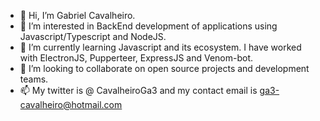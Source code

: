 - 👋 Hi, I’m Gabriel Cavalheiro.
- 👀 I’m interested in BackEnd development of applications using Javascript/Typescript and NodeJS.
- 🌱 I’m currently learning Javascript and its ecosystem. I have worked with ElectronJS, Pupperteer, ExpressJS and Venom-bot.
- 💞️ I’m looking to collaborate on open source projects and development teams.
- 📫 My twitter is @ CavalheiroGa3 and my contact email is ga3-cavalheiro@hotmail.com

<!---
CavalheiroDev/CavalheiroDev is a ✨ special ✨ repository because its `README.md` (this file) appears on your GitHub profile.
You can click the Preview link to take a look at your changes.
--->
